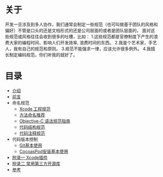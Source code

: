# 关于
开发一旦涉及到多人协作，我们通常会制定一些规范（也可叫做基于团队的风格和偏好）不管是口头的还是文档形式的还是公司层面的或者是团队层面的，
面对这些规范或风格往往会收到很多的吐槽，比如：
1.这些规范都是官僚制度下产生的浪费大家的编程时间、影响人们开发效率, 浪费时间的东西。
2.我是个艺术家，手艺人，我有自己的规范和原则。
3.规范不能强求一律，应该允许很多例外。
4.我擅长制定编码规范，你们听我的就好了。

# 目录

* [介绍](#introduce.md)
* [前言](why.md)
* 命名规范
    * [Xcode 工程规范](xcode-project.md)
    * [方法命名推荐](naming-methods.md)
    * [Objective-C 语法规范指南](objective-c-style-guide.md)
    * [代码结构规范](code-structure.md)
    * [代码注释规范](code-comments.md)
* 代码版本控制
    * [Git基本使用](git-basic.md)
    * [CocoasPod安装基本使用](cocoasPod-basic.md)
* [附录一 Xcode插件](Xcode_Plugins.md)
* [附录二 常用第三方开源库](Third_Party_Library.md)
* [参考](Reference.md)
